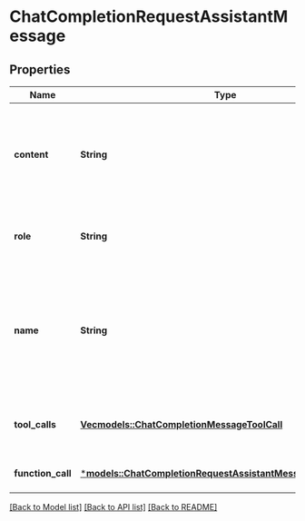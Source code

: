 # ChatCompletionRequestAssistantMessage

## Properties
Name | Type | Description | Notes
------------ | ------------- | ------------- | -------------
**content** | **String** | The contents of the assistant message. Required unless `tool_calls` or `function_call` is specified.  | [optional] [default to None]
**role** | **String** | The role of the messages author, in this case `assistant`. | 
**name** | **String** | An optional name for the participant. Provides the model information to differentiate between participants of the same role. | [optional] [default to None]
**tool_calls** | [**Vec<models::ChatCompletionMessageToolCall>**](ChatCompletionMessageToolCall.md) | The tool calls generated by the model, such as function calls. | [optional] [default to None]
**function_call** | [***models::ChatCompletionRequestAssistantMessageFunctionCall**](ChatCompletionRequestAssistantMessage_function_call.md) |  | [optional] [default to None]

[[Back to Model list]](../README.md#documentation-for-models) [[Back to API list]](../README.md#documentation-for-api-endpoints) [[Back to README]](../README.md)


